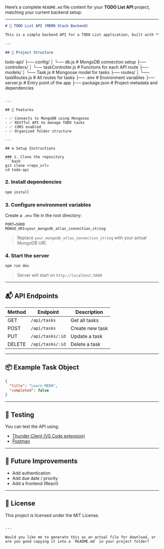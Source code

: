 Here’s a complete `README.md` file content for your **TODO List API** project, matching your current backend setup:

---

```markdown
# 📝 TODO List API (MERN Stack Backend)

This is a simple backend API for a TODO List application, built with **Node.js**, **Express**, and **MongoDB** using **Mongoose**. The API allows you to create, read, update, and delete tasks.

---

## 📁 Project Structure

```

todo-api/
├── config/
│   └── db.js              # MongoDB connection setup
├── controllers/
│   └── taskController.js  # Functions for each API route
├── models/
│   └── Task.js            # Mongoose model for tasks
├── routes/
│   └── taskRoutes.js      # All routes for tasks
├── .env                   # Environment variables
├── server.js              # Entry point of the app
├── package.json           # Project metadata and dependencies

````

---

## 🧪 Features

- ✅ Connects to MongoDB using Mongoose
- ✅ RESTful API to manage TODO tasks
- ✅ CORS enabled
- ✅ Organized folder structure

---

## ⚙️ Setup Instructions

### 1. Clone the repository
```bash
git clone <repo_url>
cd todo-api
````

### 2. Install dependencies

```bash
npm install
```

### 3. Configure environment variables

Create a `.env` file in the root directory:

```env
PORT=5000
MONGO_URI=your_mongodb_atlas_connection_string
```

> Replace `your_mongodb_atlas_connection_string` with your actual MongoDB URI.

### 4. Start the server

```bash
npm run dev
```

> Server will start on `http://localhost:5000`

---

## 📬 API Endpoints

| Method | Endpoint         | Description     |
| ------ | ---------------- | --------------- |
| GET    | `/api/tasks`     | Get all tasks   |
| POST   | `/api/tasks`     | Create new task |
| PUT    | `/api/tasks/:id` | Update a task   |
| DELETE | `/api/tasks/:id` | Delete a task   |

---

## 📦 Example Task Object

```json
{
  "title": "Learn MERN",
  "completed": false
}
```

---

## 🧪 Testing

You can test the API using:

* [Thunder Client (VS Code extension)](https://www.thunderclient.com/)
* [Postman](https://www.postman.com/)

---

## 📌 Future Improvements

* Add authentication
* Add due date / priority
* Add a frontend (React)

---

## 📄 License

This project is licensed under the MIT License.

```

---

Would you like me to generate this as an actual file for download, or are you good copying it into a `README.md` in your project folder?
```
